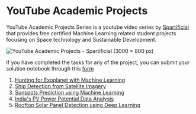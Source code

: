 # YouTube Academic Projects


YouTube Academic Projects Series is a youtube video series by [Spartificial](https://spartificial.com/) that provides free certified Machine Learning related student projects focusing on Space technology and Sustainable Development.


![YouTube Academic Projects - Spartificial (3000 × 800 px)](https://user-images.githubusercontent.com/50978045/188312778-3a699a9c-b4d1-4c4c-ab28-1305bcbf18c2.png)

If you have completed the tasks for any of the project, you can submit your solution notebook through this [form](https://docs.google.com/forms/d/e/1FAIpQLSd0TiEf7SsHMS7dvnkUzUZBiXKq-0Ctv8ejjNjbubR4LHfGtg/viewform)


1. [Hunting for Exoplanet with Machine Learning](https://github.com/Spartificial/yt-acad-projs/blob/main/heml0922-spartificial.ipynb)
2. [Ship Detection from Satellite Imagery](https://github.com/Spartificial/yt-acad-projs/blob/main/sdsi0922.ipynb)
3. [Sunspots Prediction using Machine Learning](https://github.com/Spartificial/yt-acad-projs/blob/main/spml0922.ipynb)
4. [India's PV Power Potential Data Analysis](https://github.com/Spartificial/yt-acad-projs/blob/main/pvpda1122.ipynb)
5. [Rooftop Solar Panel Detection using Deep Learning](https://github.com/Spartificial/yt-acad-projs/blob/main/rspd-1222.ipynb) 
